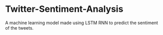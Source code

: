 # Twitter-Sentiment-Analysis
A machine learning model made using LSTM RNN to predict the sentiment of the tweets.

